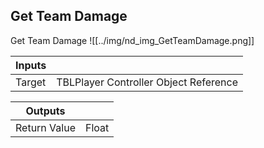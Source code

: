 ## Get Team Damage
Get Team Damage
![[../img/nd_img_GetTeamDamage.png]]

|Inputs||
|--|--|
| Target | TBLPlayer Controller Object Reference |

|Outputs||
|--|--|
| Return Value | Float |
